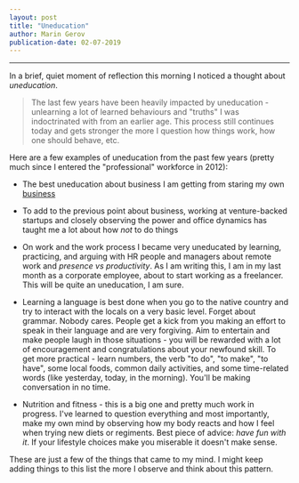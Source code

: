 ```yaml
---
layout: post
title: "Uneducation"
author: Marin Gerov
publication-date: 02-07-2019
---
```


---

In a brief, quiet moment of reflection this morning I noticed a thought about *uneducation*.

> The last few years have been heavily impacted by uneducation - unlearning a lot of learned behaviours and "truths" I was indoctrinated with from an earlier age. This process still continues today and gets stronger the more I question how things work, how one should behave, etc.

Here are a few examples of uneducation from the past few years (pretty much since I entered the "professional" workforce in 2012):

- The best uneducation about business I am getting from staring my own [business](https://weardulo.com)

- To add to the previous point about business, working at venture-backed startups and closely observing the power and office dynamics has taught me a lot about how *not* to do things

- On work and the work process I became very uneducated by learning, practicing, and arguing with HR people and managers about remote work and *presence vs productivity*. As I am writing this, I am in my last month as a corporate employee, about to start working as a freelancer. This will be quite an uneducation, I am sure.

- Learning a language is best done when you go to the native country and try to interact with the locals on a very basic level. Forget about grammar. Nobody cares. People get a kick from you making an effort to speak in their language and are very forgiving. Aim to entertain and make people laugh in those situations - you will be rewarded with a lot of encouragement and congratulations about your newfound skill. To get more practical - learn numbers, the verb "to do", "to make", "to have", some local foods, common daily activities, and some time-related words (like yesterday, today, in the morning). You'll be making conversation in no time.

- Nutrition and fitness - this is a big one and pretty much work in progress. I've learned to question everything and most importantly, make my own mind by observing how my body reacts and how I feel when trying new diets or regiments. Best piece of advice: *have fun with it*. If your lifestyle choices make you miserable it doesn't make sense.

These are just a few of the things that came to my mind. I might keep adding things to this list the more I observe and think about this pattern. 

